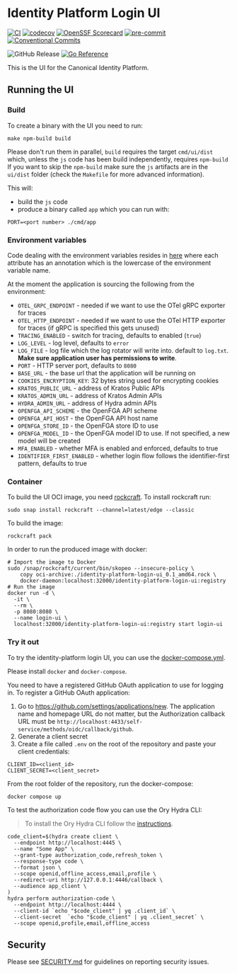 # Identity Platform Login UI

[![CI](https://github.com/canonical/identity-platform-login-ui/actions/workflows/ci.yaml/badge.svg)](https://github.com/canonical/identity-platform-login-ui/actions/workflows/ci.yaml)
[![codecov](https://codecov.io/gh/canonical/identity-platform-login-ui/branch/main/graph/badge.svg?token=Aloh6MWghg)](https://codecov.io/gh/canonical/identity-platform-login-ui)
[![OpenSSF Scorecard](https://api.securityscorecards.dev/projects/github.com/canonical/identity-platform-login-ui/badge)](https://securityscorecards.dev/viewer/?platform=github.com&org=canonical&repo=identity-platform-login-ui)
[![pre-commit](https://img.shields.io/badge/pre--commit-enabled-brightgreen?logo=pre-commit)](https://github.com/pre-commit/pre-commit)
[![Conventional Commits](https://img.shields.io/badge/Conventional%20Commits-1.0.0-%23FE5196.svg)](https://conventionalcommits.org)

![GitHub Release](https://img.shields.io/github/v/release/canonical/identity-platform-login-ui)
[![Go Reference](https://pkg.go.dev/badge/github.com/canonical/identity-platform-login-ui.svg)](https://pkg.go.dev/github.com/canonical/identity-platform-login-ui)

This is the UI for the Canonical Identity Platform.

## Running the UI

### Build

To create a binary with the UI you need to run:

```shell
make npm-build build
```

Please don't run them in parallel, `build` requires the target `cmd/ui/dist`
which, unless the `js` code has been build independently, requires `npm-build`
If you want to skip the `npm-build` make sure the `js` artifacts are in
the `ui/dist` folder (check the `Makefile` for more advanced information).

This will:

- build the `js` code
- produce a binary called `app` which you can run with:

```shell
PORT=<port number> ./cmd/app
```

### Environment variables

Code dealing with the environment variables resides
in [here](internal/config/specs.go) where each attribute has an annotation which
is the lowercase of the environment variable name.

At the moment the application is sourcing the following from the environment:

- `OTEL_GRPC_ENDPOINT` - needed if we want to use the OTel gRPC exporter for
  traces
- `OTEL_HTTP_ENDPOINT` - needed if we want to use the OTel HTTP exporter for
  traces (if gRPC is specified this gets unused)
- `TRACING_ENABLED` - switch for tracing, defaults to enabled (`true`)
- `LOG_LEVEL` - log level, defaults to `error`
- `LOG_FILE` - log file which the log rotator will write into. default to
  `log.txt`. **Make sure application user has permissions to write**.
- `PORT` - HTTP server port, defaults to `8080`
- `BASE_URL` - the base url that the application will be running on
- `COOKIES_ENCRYPTION_KEY`: 32 bytes string used for encrypting cookies
- `KRATOS_PUBLIC_URL` - address of Kratos Public APIs
- `KRATOS_ADMIN_URL` - address of Kratos Admin APIs
- `HYDRA_ADMIN_URL` - address of Hydra admin APIs
- `OPENFGA_API_SCHEME` - the OpenFGA API scheme
- `OPENFGA_API_HOST` - the OpenFGA API host name
- `OPENFGA_STORE_ID` - the OpenFGA store ID to use
- `OPENFGA_MODEL_ID` - the OpenFGA model ID to use. If not specified, a new
  model will be created
- `MFA_ENABLED` - whether MFA is enabled and enforced, defaults to true
- `IDENTIFIER_FIRST_ENABLED` - whether login flow follows the identifier-first pattern, defaults to true

### Container

To build the UI OCI image, you
need [rockcraft](https://canonical-rockcraft.readthedocs-hosted.com). To install
rockcraft run:

```shell
sudo snap install rockcraft --channel=latest/edge --classic
```

To build the image:

```shell
rockcraft pack
```

In order to run the produced image with docker:

```shell
# Import the image to Docker
sudo /snap/rockcraft/current/bin/skopeo --insecure-policy \
    copy oci-archive:./identity-platform-login-ui_0.1_amd64.rock \
    docker-daemon:localhost:32000/identity-platform-login-ui:registry
# Run the image
docker run -d \
  -it \
  --rm \
  -p 8080:8080 \
  --name login-ui \
  localhost:32000/identity-platform-login-ui:registry start login-ui
```

### Try it out

To try the identity-platform login UI, you can use the [docker-compose.yml](./docker-compose.yml).

Please install `docker` and `docker-compose`.

You need to have a registered GitHub OAuth application to use for logging in.
To register a GitHub OAuth application:

1) Go to <https://github.com/settings/applications/new>. The application
   name and homepage URL do not matter, but the Authorization callback URL must
   be `http://localhost:4433/self-service/methods/oidc/callback/github`.
2) Generate a client secret
3) Create a file called `.env` on the root of the repository and paste your
   client credentials:

```shell
CLIENT_ID=<client_id>
CLIENT_SECRET=<client_secret>
```

From the root folder of the repository, run the docker-compose:
```shell
docker compose up
```

To test the authorization code flow you can use the Ory Hydra CLI:

> To install the Ory Hydra CLI follow
> the [instructions](https://www.ory.sh/docs/hydra/self-hosted/install).

```shell
code_client=$(hydra create client \
  --endpoint http://localhost:4445 \
  --name "Some App" \
  --grant-type authorization_code,refresh_token \
  --response-type code \
  --format json \
  --scope openid,offline_access,email,profile \
  --redirect-uri http://127.0.0.1:4446/callback \
  --audience app_client \
)
hydra perform authorization-code \
  --endpoint http://localhost:4444 \
  --client-id `echo "$code_client" | yq .client_id` \
  --client-secret  `echo "$code_client" | yq .client_secret` \
  --scope openid,profile,email,offline_access
```

## Security

Please see [SECURITY.md](https://github.com/canonical/identity-platform-login-ui/blob/main/SECURITY.md)
for guidelines on reporting security issues.
